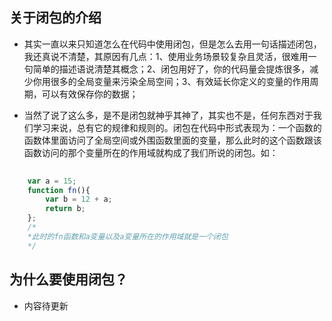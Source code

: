 ## 关于闭包的介绍

* 其实一直以来只知道怎么在代码中使用闭包，但是怎么去用一句话描述闭包，我还真说不清楚，其原因有几点：1、使用业务场景较复杂且灵活，很难用一句简单的描述语说清楚其概念；2、闭包用好了，你的代码量会提炼很多，减少你用很多的全局变量来污染全局空间；3、有效延长你定义的变量的作用周期，可以有效保存你的数据；

* 当然了说了这么多，是不是闭包就神乎其神了，其实也不是，任何东西对于我们学习来说，总有它的规律和规则的。闭包在代码中形式表现为：一个函数的函数体里面访问了全局空间或外围函数里面的变量，那么此时的这个函数跟该函数访问的那个变量所在的作用域就构成了我们所说的闭包。如：

``` javascript
	
	var a = 15;
	function fn(){
		var b = 12 + a;
		return b;
	};
	/*
	*此时的fn函数和a变量以及a变量所在的作用域就是一个闭包
	*/

```

## 为什么要使用闭包？

* 内容待更新